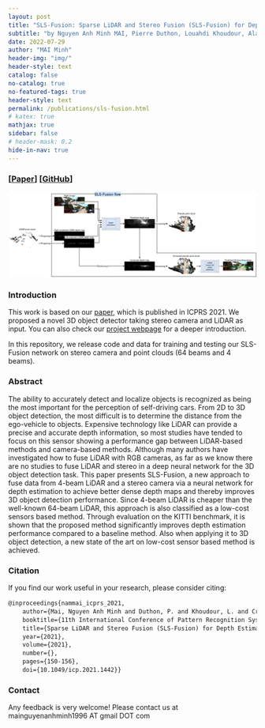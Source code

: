 ```yaml
---
layout: post
title: "SLS-Fusion: Sparse LiDAR and Stereo Fusion (SLS-Fusion) for Depth Estimation and 3D Object Detection"
subtitle: "by Nguyen Anh Minh MAI, Pierre Duthon, Louahdi Khoudour, Alain Crouzil, Sergio A. Velastin."
date: 2022-07-29
author: "MAI Minh"
header-img: "img/"
header-style: text
catalog: false
no-catalog: true
no-featured-tags: true
header-style: text
permalink: /publications/sls-fusion.html
# katex: true
mathjax: true
sidebar: false
# header-mask: 0.2
hide-in-nav: true
---
```

### [[Paper](https://ieeexplore.ieee.org/document/9569023)] [[GitHub](https://github.com/maiminh1996/SLS-Fusion)]
<!-- <img src="/img/camera/diff_lens.png" alt="drawing" width="300"/> -->
![](/img/slsfusion.png)

### Introduction

This work is based on our [paper](https://ieeexplore.ieee.org/document/9569023), which is published in ICPRS 2021. We proposed a novel 3D object detector taking stereo camera and LiDAR as input. You can also check our [project webpage](https://github.com/maiminh1996/SLS-Fusion) for a deeper introduction.

In this repository, we release code and data for training and testing our SLS-Fusion network on stereo camera and point clouds (64 beams and 4 beams).


### Abstract

The ability to accurately detect and localize objects is recognized as being the most important for the perception of self-driving cars. From 2D to 3D object detection, the most difficult is to determine the distance from the ego-vehicle to objects. Expensive technology like LiDAR can provide a precise and accurate depth information, so most studies have tended to focus on this sensor showing a performance gap between LiDAR-based methods and camera-based methods. Although many authors have investigated how to fuse LiDAR with RGB cameras, as far as we know there are no studies to fuse LiDAR and stereo in a deep neural network for the 3D object detection task. This paper presents SLS-Fusion, a new approach to fuse data from 4-beam LiDAR and a stereo camera via a neural network for depth estimation to achieve better dense depth maps and thereby improves 3D object detection performance. Since 4-beam LiDAR is cheaper than the well-known 64-beam LiDAR, this approach is also classified as a low-cost sensors based method. Through evaluation on the KITTI benchmark, it is shown that the proposed method significantly improves depth estimation performance compared to a baseline method. Also when applying it to 3D object detection, a new state of the art on low-cost sensor based method is achieved.

### Citation
If you find our work useful in your research, please consider citing:

```txt
@inproceedings{nammai_icprs_2021,
    author={Mai, Nguyen Anh Minh and Duthon, P. and Khoudour, L. and Crouzil, A. and Velastin, S. A.},
    booktitle={11th International Conference of Pattern Recognition Systems (ICPRS 2021)}, 
    title={Sparse LiDAR and Stereo Fusion (SLS-Fusion) for Depth Estimation and 3D Object Detection}, 
    year={2021},
    volume={2021},
    number={},
    pages={150-156},
    doi={10.1049/icp.2021.1442}}
```

### Contact

Any feedback is very welcome! Please contact us at mainguyenanhminh1996 AT gmail DOT com
